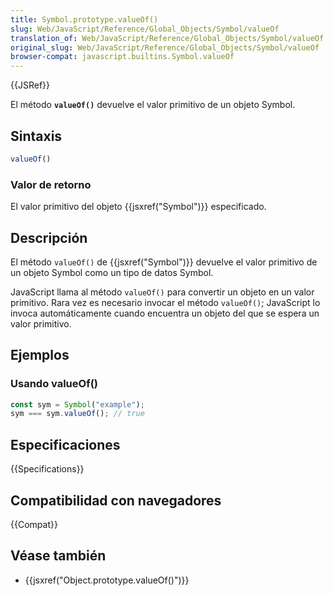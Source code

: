 ```yaml
---
title: Symbol.prototype.valueOf()
slug: Web/JavaScript/Reference/Global_Objects/Symbol/valueOf
translation_of: Web/JavaScript/Reference/Global_Objects/Symbol/valueOf
original_slug: Web/JavaScript/Reference/Global_Objects/Symbol/valueOf
browser-compat: javascript.builtins.Symbol.valueOf
---
```

{{JSRef}}

El método **`valueOf()`** devuelve el valor primitivo de un objeto Symbol.

## Sintaxis

```js
valueOf()
```

### Valor de retorno

El valor primitivo del objeto {{jsxref("Symbol")}} especificado.

## Descripción

El método `valueOf()` de {{jsxref("Symbol")}} devuelve el valor primitivo de un objeto Symbol como un tipo de datos Symbol.

JavaScript llama al método `valueOf()` para convertir un objeto en un valor primitivo. Rara vez es necesario invocar el método `valueOf()`; JavaScript lo invoca automáticamente cuando encuentra un objeto del que se espera un valor primitivo.

## Ejemplos

### Usando valueOf()

```js
const sym = Symbol("example");
sym === sym.valueOf(); // true
```

## Especificaciones

{{Specifications}}

## Compatibilidad con navegadores

{{Compat}}

## Véase también

- {{jsxref("Object.prototype.valueOf()")}}
